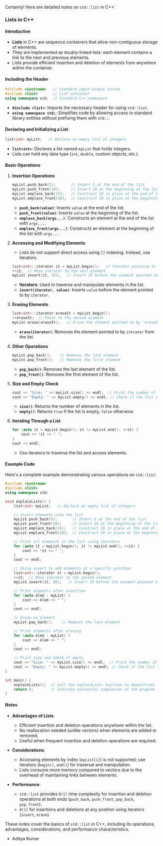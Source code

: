 Certainly! Here are detailed notes on `std::list` in C++:

### Lists in C++

#### Introduction
- **Lists** in C++ are sequence containers that allow non-contiguous storage of elements.
- They are implemented as doubly-linked lists: each element contains a link to the next and previous elements.
- Lists provide efficient insertion and deletion of elements from anywhere within the container.

#### Including the Header
```cpp
#include <iostream>   // Standard input-output stream
#include <list>       // List container
using namespace std;  // Standard C++ namespace
```

- **`#include <list>`**: Imports the necessary header for using `std::list`.
- **`using namespace std;`**: Simplifies code by allowing access to standard library entities without prefixing them with `std::`.

#### Declaring and Initializing a List
```cpp
list<int> myList;   // Declare an empty list of integers
```

- **`list<int>`**: Declares a list named `myList` that holds integers.
- Lists can hold any data type (`int`, `double`, custom objects, etc.).

#### Basic Operations

1. **Insertion Operations**
   ```cpp
   myList.push_back(5);       // Insert 5 at the end of the list
   myList.push_front(10);     // Insert 10 at the beginning of the list
   myList.emplace_back(15);   // Construct 15 in place at the end of the list
   myList.emplace_front(20);  // Construct 20 in place at the beginning of the list
   ```

   - **`push_back(value)`**: Inserts `value` at the end of the list.
   - **`push_front(value)`**: Inserts `value` at the beginning of the list.
   - **`emplace_back(args...)`**: Constructs an element at the end of the list with `args...`.
   - **`emplace_front(args...)`**: Constructs an element at the beginning of the list with `args...`.

2. **Accessing and Modifying Elements**
   - Lists do not support direct access using `[]` indexing. Instead, use iterators.
   ```cpp
   list<int>::iterator it = myList.begin();   // Iterator pointing to the beginning of the list
   ++it;  // Move iterator to the next element
   myList.insert(it, 25);   // Insert 25 before the element pointed to by 'it'
   ```

   - **Iterators**: Used to traverse and manipulate elements in the list.
   - **`insert(iterator, value)`**: Inserts `value` before the element pointed to by `iterator`.

3. **Erasing Elements**
   ```cpp
   list<int>::iterator eraseIt = myList.begin();
   ++eraseIt;  // Point to the second element
   myList.erase(eraseIt);   // Erase the element pointed to by 'eraseIt'
   ```

   - **`erase(iterator)`**: Removes the element pointed to by `iterator` from the list.

4. **Other Operations**
   ```cpp
   myList.pop_back();    // Removes the last element
   myList.pop_front();   // Removes the first element
   ```

   - **`pop_back()`**: Removes the last element of the list.
   - **`pop_front()`**: Removes the first element of the list.

5. **Size and Empty Check**
   ```cpp
   cout << "Size: " << myList.size() << endl;  // Print the number of elements in the list
   cout << "Empty: " << myList.empty() << endl; // Check if the list is empty (1 for true, 0 for false)
   ```

   - **`size()`**: Returns the number of elements in the list.
   - **`empty()`**: Returns `true` if the list is empty, `false` otherwise.

6. **Iterating Through a List**
   ```cpp
   for (auto it = myList.begin(); it != myList.end(); ++it) {
       cout << *it << " ";
   }
   cout << endl;
   ```

   - Use iterators to traverse the list and access elements.

#### Example Code

Here's a complete example demonstrating various operations on `std::list`:

```cpp
#include <iostream>
#include <list>
using namespace std;

void explainLists() {
    list<int> myList;   // Declare an empty list of integers

    // Insert elements into the list
    myList.push_back(5);       // Insert 5 at the end of the list
    myList.push_front(10);     // Insert 10 at the beginning of the list
    myList.emplace_back(15);   // Construct 15 in place at the end of the list
    myList.emplace_front(20);  // Construct 20 in place at the beginning of the list

    // Print all elements in the list using iterators
    for (auto it = myList.begin(); it != myList.end(); ++it) {
        cout << *it << " ";
    }
    cout << endl;

    // Using insert to add elements at a specific position
    list<int>::iterator it = myList.begin();
    ++it;  // Move iterator to the second element
    myList.insert(it, 25);   // Insert 25 before the element pointed to by 'it'

    // Print elements after insertion
    for (auto elem : myList) {
        cout << elem << " ";
    }
    cout << endl;

    // Erase an element
    myList.pop_back();    // Removes the last element

    // Print elements after erasing
    for (auto elem : myList) {
        cout << elem << " ";
    }
    cout << endl;

    // Print size and check if empty
    cout << "Size: " << myList.size() << endl;  // Print the number of elements in the list
    cout << "Empty: " << myList.empty() << endl; // Check if the list is empty (1 for true, 0 for false)
}

int main() {
    explainLists();  // Call the explainLists function to demonstrate list operations
    return 0;        // Indicate successful completion of the program
}
```

#### Notes
- **Advantages of Lists**:
  - Efficient insertion and deletion operations anywhere within the list.
  - No reallocation needed (unlike vectors) when elements are added or removed.
  - Useful when frequent insertion and deletion operations are required.

- **Considerations**:
  - Accessing elements by index (`myList[i]`) is not supported; use iterators (`begin()`, `end()`) for traversal and manipulation.
  - Lists consume more memory compared to vectors due to the overhead of maintaining links between elements.

- **Performance**:
  - `std::list` provides `O(1)` time complexity for insertion and deletion operations at both ends (`push_back`, `push_front`, `pop_back`, `pop_front`).
  - `O(1)` for insertions and deletions at any position using iterators (`insert`, `erase`).

These notes cover the basics of `std::list` in C++, including its operations, advantages, considerations, and performance characteristics.

- Aditya Kumar
